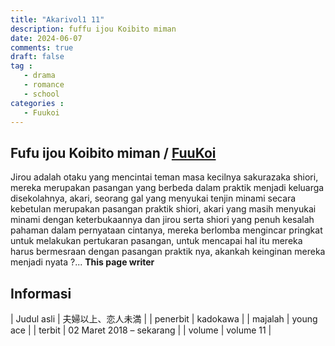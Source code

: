 ```yaml
---
title: "Akarivol1 11"
description: fuffu ijou Koibito miman 
date: 2024-06-07
comments: true
draft: false
tag :
   - drama
   - romance
   - school
categories :
   - Fuukoi
---
```


## Fufu ijou Koibito miman / [FuuKoi](https://fuukoi-anime.com/)

Jirou adalah otaku yang mencintai teman masa kecilnya sakurazaka shiori, mereka merupakan pasangan yang berbeda dalam praktik menjadi keluarga disekolahnya, akari, seorang gal yang menyukai tenjin minami secara kebetulan merupakan pasangan praktik shiori, akari yang masih menyukai minami dengan keterbukaannya dan jirou serta shiori yang penuh kesalah pahaman dalam pernyataan cintanya, mereka berlomba mengincar pringkat untuk melakukan pertukaran pasangan, untuk mencapai hal itu mereka harus bermesraan dengan pasangan praktik nya, akankah keinginan mereka menjadi nyata ?... **This page writer**

## Informasi 

| Judul asli  | 夫婦以上、恋人未満 |
| penerbit | kadokawa | 
| majalah | young ace |
| terbit | 02 Maret 2018 – sekarang |
| volume | volume 11 |